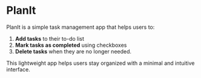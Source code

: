 # PlanIt

PlanIt is a simple task management app that helps users to:

1. **Add tasks** to their to-do list
2. **Mark tasks as completed** using checkboxes
3. **Delete tasks** when they are no longer needed.

This lightweight app helps users stay organized with a minimal and intuitive interface.
